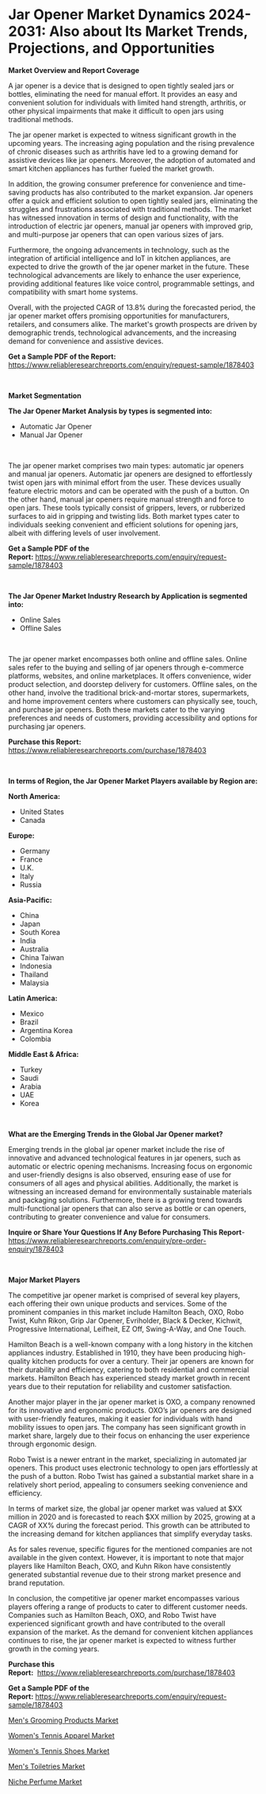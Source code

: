 <p><h1>Jar Opener Market Dynamics 2024-2031: Also about Its Market Trends, Projections, and Opportunities</h1></p><p><strong>Market Overview and Report Coverage</strong></p>
<p><p>A jar opener is a device that is designed to open tightly sealed jars or bottles, eliminating the need for manual effort. It provides an easy and convenient solution for individuals with limited hand strength, arthritis, or other physical impairments that make it difficult to open jars using traditional methods.</p><p>The jar opener market is expected to witness significant growth in the upcoming years. The increasing aging population and the rising prevalence of chronic diseases such as arthritis have led to a growing demand for assistive devices like jar openers. Moreover, the adoption of automated and smart kitchen appliances has further fueled the market growth.</p><p>In addition, the growing consumer preference for convenience and time-saving products has also contributed to the market expansion. Jar openers offer a quick and efficient solution to open tightly sealed jars, eliminating the struggles and frustrations associated with traditional methods. The market has witnessed innovation in terms of design and functionality, with the introduction of electric jar openers, manual jar openers with improved grip, and multi-purpose jar openers that can open various sizes of jars.</p><p>Furthermore, the ongoing advancements in technology, such as the integration of artificial intelligence and IoT in kitchen appliances, are expected to drive the growth of the jar opener market in the future. These technological advancements are likely to enhance the user experience, providing additional features like voice control, programmable settings, and compatibility with smart home systems.</p><p>Overall, with the projected CAGR of 13.8% during the forecasted period, the jar opener market offers promising opportunities for manufacturers, retailers, and consumers alike. The market's growth prospects are driven by demographic trends, technological advancements, and the increasing demand for convenience and assistive devices.</p></p>
<p><strong>Get a Sample PDF of the Report:</strong> <a href="https://www.reliableresearchreports.com/enquiry/request-sample/1878403">https://www.reliableresearchreports.com/enquiry/request-sample/1878403</a></p>
<p>&nbsp;</p>
<p><strong>Market Segmentation</strong></p>
<p><strong>The Jar Opener Market Analysis by types is segmented into:</strong></p>
<p><ul><li>Automatic Jar Opener</li><li>Manual Jar Opener</li></ul></p>
<p>&nbsp;</p>
<p><p>The jar opener market comprises two main types: automatic jar openers and manual jar openers. Automatic jar openers are designed to effortlessly twist open jars with minimal effort from the user. These devices usually feature electric motors and can be operated with the push of a button. On the other hand, manual jar openers require manual strength and force to open jars. These tools typically consist of grippers, levers, or rubberized surfaces to aid in gripping and twisting lids. Both market types cater to individuals seeking convenient and efficient solutions for opening jars, albeit with differing levels of user involvement.</p></p>
<p><strong>Get a Sample PDF of the Report:</strong>&nbsp;<a href="https://www.reliableresearchreports.com/enquiry/request-sample/1878403">https://www.reliableresearchreports.com/enquiry/request-sample/1878403</a></p>
<p>&nbsp;</p>
<p><strong>The Jar Opener Market Industry Research by Application is segmented into:</strong></p>
<p><ul><li>Online Sales</li><li>Offline Sales</li></ul></p>
<p>&nbsp;</p>
<p><p>The jar opener market encompasses both online and offline sales. Online sales refer to the buying and selling of jar openers through e-commerce platforms, websites, and online marketplaces. It offers convenience, wider product selection, and doorstep delivery for customers. Offline sales, on the other hand, involve the traditional brick-and-mortar stores, supermarkets, and home improvement centers where customers can physically see, touch, and purchase jar openers. Both these markets cater to the varying preferences and needs of customers, providing accessibility and options for purchasing jar openers.</p></p>
<p><strong>Purchase this Report:</strong>&nbsp; <a href="https://www.reliableresearchreports.com/purchase/1878403">https://www.reliableresearchreports.com/purchase/1878403</a></p>
<p>&nbsp;</p>
<p><strong>In terms of Region, the Jar Opener Market Players available by Region are:</strong></p>
<p>
    <p> <strong> North America: </strong>
        <ul>
            <li>United States</li>
            <li>Canada</li>
        </ul>
        </p> 
    <p> <strong> Europe: </strong>
        <ul>
            <li>Germany</li>
            <li>France</li>
            <li>U.K.</li>
            <li>Italy</li>
            <li>Russia</li>
        </ul>
        </p> 
    <p> <strong> Asia-Pacific: </strong>
        <ul>
            <li>China</li>
            <li>Japan</li>
            <li>South Korea</li>
            <li>India</li>
            <li>Australia</li>
            <li>China Taiwan</li>
            <li>Indonesia</li>
            <li>Thailand</li>
            <li>Malaysia</li>
        </ul>
        </p> 
    <p> <strong> Latin America: </strong>
        <ul>
            <li>Mexico</li>
            <li>Brazil</li>
            <li>Argentina Korea</li>
            <li>Colombia</li>
        </ul>
        </p> 
    <p> <strong> Middle East & Africa: </strong>
        <ul>
            <li>Turkey</li>
            <li>Saudi</li>
            <li>Arabia</li>
            <li>UAE</li>
            <li>Korea</li>
        </ul>
    </p>
    </p>
<p>&nbsp;</p>
<p><strong>What are the Emerging Trends in the Global Jar Opener market?</strong></p>
<p><p>Emerging trends in the global jar opener market include the rise of innovative and advanced technological features in jar openers, such as automatic or electric opening mechanisms. Increasing focus on ergonomic and user-friendly designs is also observed, ensuring ease of use for consumers of all ages and physical abilities. Additionally, the market is witnessing an increased demand for environmentally sustainable materials and packaging solutions. Furthermore, there is a growing trend towards multi-functional jar openers that can also serve as bottle or can openers, contributing to greater convenience and value for consumers.</p></p>
<p><strong>Inquire or Share Your Questions If Any Before Purchasing This Report</strong>- <a href="https://www.reliableresearchreports.com/enquiry/pre-order-enquiry/1878403">https://www.reliableresearchreports.com/enquiry/pre-order-enquiry/1878403</a></p>
<p>&nbsp;</p>
<p><strong>Major Market Players</strong></p>
<p><p>The competitive jar opener market is comprised of several key players, each offering their own unique products and services. Some of the prominent companies in this market include Hamilton Beach, OXO, Robo Twist, Kuhn Rikon, Grip Jar Opener, Evriholder, Black & Decker, Kichwit, Progressive International, Leifheit, EZ Off, Swing-A-Way, and One Touch.</p><p>Hamilton Beach is a well-known company with a long history in the kitchen appliances industry. Established in 1910, they have been producing high-quality kitchen products for over a century. Their jar openers are known for their durability and efficiency, catering to both residential and commercial markets. Hamilton Beach has experienced steady market growth in recent years due to their reputation for reliability and customer satisfaction.</p><p>Another major player in the jar opener market is OXO, a company renowned for its innovative and ergonomic products. OXO’s jar openers are designed with user-friendly features, making it easier for individuals with hand mobility issues to open jars. The company has seen significant growth in market share, largely due to their focus on enhancing the user experience through ergonomic design.</p><p>Robo Twist is a newer entrant in the market, specializing in automated jar openers. This product uses electronic technology to open jars effortlessly at the push of a button. Robo Twist has gained a substantial market share in a relatively short period, appealing to consumers seeking convenience and efficiency.</p><p>In terms of market size, the global jar opener market was valued at $XX million in 2020 and is forecasted to reach $XX million by 2025, growing at a CAGR of XX% during the forecast period. This growth can be attributed to the increasing demand for kitchen appliances that simplify everyday tasks.</p><p>As for sales revenue, specific figures for the mentioned companies are not available in the given context. However, it is important to note that major players like Hamilton Beach, OXO, and Kuhn Rikon have consistently generated substantial revenue due to their strong market presence and brand reputation.</p><p>In conclusion, the competitive jar opener market encompasses various players offering a range of products to cater to different customer needs. Companies such as Hamilton Beach, OXO, and Robo Twist have experienced significant growth and have contributed to the overall expansion of the market. As the demand for convenient kitchen appliances continues to rise, the jar opener market is expected to witness further growth in the coming years.</p></p>
<p><strong>Purchase this Report:</strong>&nbsp;&nbsp;<a href="https://www.reliableresearchreports.com/purchase/1878403">https://www.reliableresearchreports.com/purchase/1878403</a></p>
<p></p>
<p><strong>Get a Sample PDF of the Report:</strong>&nbsp;<a href="https://www.reliableresearchreports.com/enquiry/request-sample/1878403">https://www.reliableresearchreports.com/enquiry/request-sample/1878403</a></p>
<p><p><a href="https://github.com/markusgodoy/Market-Research-Report-List-1/blob/main/mens-grooming-products-market.md">Men's Grooming Products Market</a></p><p><a href="https://github.com/mauripalmi/Market-Research-Report-List-1/blob/main/womens-tennis-apparel-market.md">Women's Tennis Apparel Market</a></p><p><a href="https://github.com/globismark/Market-Research-Report-List-1/blob/main/womens-tennis-shoes-market.md">Women's Tennis Shoes Market</a></p><p><a href="https://github.com/nathandecarvalho/Market-Research-Report-List-1/blob/main/mens-toiletries-market.md">Men's Toiletries Market</a></p><p><a href="https://github.com/lylyparadise/Market-Research-Report-List-1/blob/main/niche-perfume-market.md">Niche Perfume Market</a></p></p>